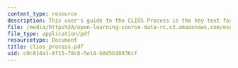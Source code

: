 ```yaml
---
content_type: resource
description: This user's guide to the CLIOS Process is the key text for the course.
file: /media/https%3A/open-learning-course-data-rc.s3.amazonaws.com/esd-04j-frameworks-and-models-in-engineering-systems-engineering-system-design-spring-2007/c0c814a18f1578c65e14b8d5b10836cf_clios_process.pdf
file_type: application/pdf
resourcetype: Document
title: clios_process.pdf
uid: c0c814a1-8f15-78c6-5e14-b8d5b10836cf
---
```

